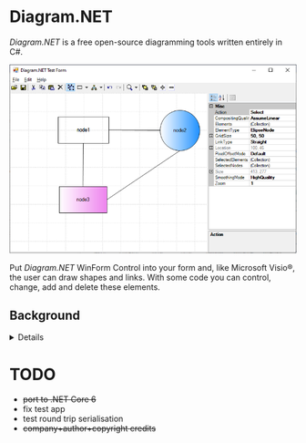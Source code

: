 # Diagram.NET
_Diagram.NET_ is a free open-source diagramming tools written entirely in C#.

![](Images/screen-01.png)

Put _Diagram.NET_ WinForm Control into your form and, like Microsoft Visio®,
the user can draw shapes and links. With some code you can control, change,
add and delete these elements.

## Background
<details>

This would appear to have been a reasonably popular diagramming control
for _WinForms_ development.

Unfortunately, the [company](http://www.dalssoft.com/) behind this component is now defunct.
Technology has moved on and this component is now not compatible with .NET Core.
The source code is not available, so there is no way to make this component compatible.

Further, the last available [source](https://github.com/dalssoft/diagramnet.git) is v0.4
whereas the last available binary is at v0.5

[JetBrains dotPeek](https://www.jetbrains.com/decompiler/) is a .NET decompiler and assembly browser.
This has allowed us to decompile the component and make it compatible with newer technologies.

</details>

# TODO
* ~~port to .NET Core 6~~
* fix test app
* test round trip serialisation
* ~~company+author+copyright credits~~

